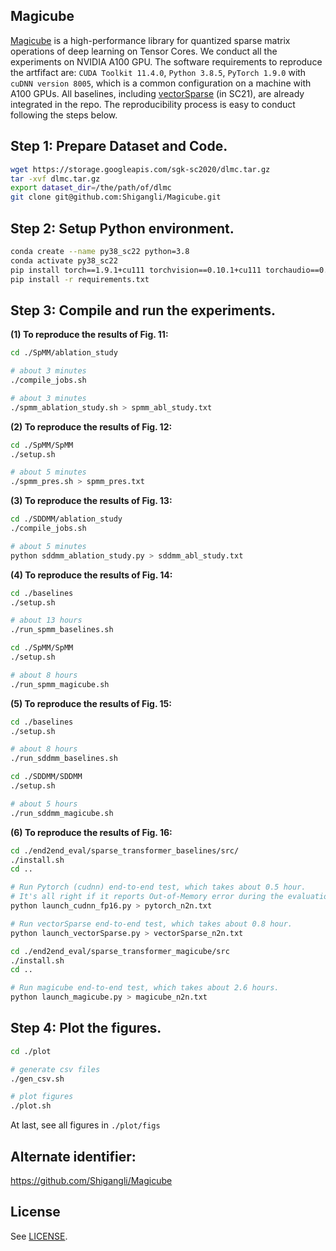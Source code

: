## Magicube

[Magicube](https://github.com/Shigangli/Magicube) is a high-performance library for quantized sparse matrix operations of deep learning on Tensor Cores. We conduct all the experiments on NVIDIA A100 GPU. The software requirements to reproduce the artfifact are: `CUDA Toolkit 11.4.0`, `Python 3.8.5`, `PyTorch 1.9.0` with `cuDNN version 8005`, which is a common configuration on a machine with A100 GPUs. All baselines, including [vectorSparse](https://github.com/apuaaChen/vectorSparse) (in SC21), are already integrated in the repo. The reproducibility process is easy to conduct following the steps below.

## Step 1: Prepare Dataset and Code.

```bash
wget https://storage.googleapis.com/sgk-sc2020/dlmc.tar.gz
tar -xvf dlmc.tar.gz
export dataset_dir=/the/path/of/dlmc
git clone git@github.com:Shigangli/Magicube.git
``` 

## Step 2: Setup Python environment.

```bash
conda create --name py38_sc22 python=3.8
conda activate py38_sc22
pip install torch==1.9.1+cu111 torchvision==0.10.1+cu111 torchaudio==0.9.1 -f https://download.pytorch.org/whl/torch_stable.html
pip install -r requirements.txt
``` 

## Step 3: Compile and run the experiments.

**(1) To reproduce the results of Fig. 11:**

```bash
cd ./SpMM/ablation_study

# about 3 minutes
./compile_jobs.sh

# about 3 minutes
./spmm_ablation_study.sh > spmm_abl_study.txt
``` 

**(2) To reproduce the results of Fig. 12:**

```bash
cd ./SpMM/SpMM
./setup.sh

# about 5 minutes
./spmm_pres.sh > spmm_pres.txt
``` 

**(3) To reproduce the results of Fig. 13:**

```bash
cd ./SDDMM/ablation_study
./compile_jobs.sh

# about 5 minutes
python sddmm_ablation_study.py > sddmm_abl_study.txt
``` 

**(4) To reproduce the results of Fig. 14:**

```bash
cd ./baselines
./setup.sh

# about 13 hours
./run_spmm_baselines.sh
``` 

```bash
cd ./SpMM/SpMM
./setup.sh

# about 8 hours
./run_spmm_magicube.sh
``` 

**(5) To reproduce the results of Fig. 15:**

```bash
cd ./baselines
./setup.sh

# about 8 hours
./run_sddmm_baselines.sh
``` 

```bash
cd ./SDDMM/SDDMM
./setup.sh

# about 5 hours
./run_sddmm_magicube.sh
``` 

**(6) To reproduce the results of Fig. 16:**
  
```bash
cd ./end2end_eval/sparse_transformer_baselines/src/
./install.sh
cd ..

# Run Pytorch (cudnn) end-to-end test, which takes about 0.5 hour. 
# It's all right if it reports Out-of-Memory error during the evaluation.
python launch_cudnn_fp16.py > pytorch_n2n.txt

# Run vectorSparse end-to-end test, which takes about 0.8 hour.
python launch_vectorSparse.py > vectorSparse_n2n.txt
``` 

```bash
cd ./end2end_eval/sparse_transformer_magicube/src
./install.sh
cd ..

# Run magicube end-to-end test, which takes about 2.6 hours.
python launch_magicube.py > magicube_n2n.txt
``` 


## Step 4: Plot the figures.
```bash
cd ./plot

# generate csv files
./gen_csv.sh

# plot figures
./plot.sh
``` 
At last, see all figures in `./plot/figs`

## Alternate identifier:

https://github.com/Shigangli/Magicube

## License

See [LICENSE](LICENSE).
